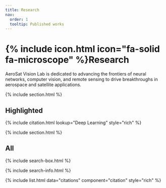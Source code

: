 ```yaml
---
title: Research
nav:
  order: 1
  tooltip: Published works
---
```


# {% include icon.html icon="fa-solid fa-microscope" %}Research

AeroSat Vision Lab is dedicated to advancing the frontiers of neural networks, computer vision, and remote sensing to drive breakthroughs in aerospace and satellite applications.

{% include section.html %}

## Highlighted

{% include citation.html lookup="Deep Learning" style="rich" %}

{% include section.html %}

## All

{% include search-box.html %}

{% include search-info.html %}

{% include list.html data="citations" component="citation" style="rich" %}

